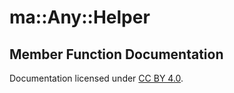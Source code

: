 ma::Any::Helper
===============

Member Function Documentation
-----------------------------

Documentation licensed under [CC BY 4.0](https://creativecommons.org/licenses/by/4.0/).



